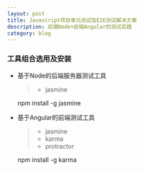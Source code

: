 ```yaml
---
layout: post
title: Javascript项目单元测试及E2E测试解决方案
description: 后端Node+前端Angular的测试实践
category: blog
---
```


### 工具组合选用及安装

- 基于Node的后端服务器测试工具
    > - jasmine


    npm install -g jasmine

- 基于Angular的前端测试工具
    > - jasmine
    > - karma
    > - protractor


    npm install -g karma
